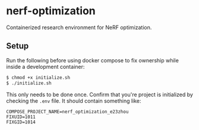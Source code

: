 # nerf-optimization
Containerized research environment for NeRF optimization.


## Setup
Run the following before using docker compose to fix ownership while inside a development container:

```bash
$ chmod +x initialize.sh
$ ./initialize.sh
```

This only needs to be done once. Confirm that you're project is initialized by checking the `.env` file. It should contain something like:

```
COMPOSE_PROJECT_NAME=nerf_optimization_e23zhou
FIXUID=1011
FIXGID=1014
```